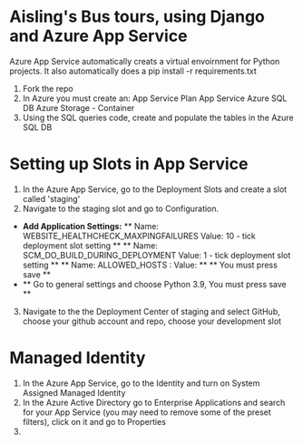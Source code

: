 # Aisling's Bus tours, using Django and Azure App Service

Azure App Service automatically creats a virtual envoirnment for Python projects. It also automatically does a pip install -r requirements.txt
1. Fork the repo
2. In Azure you must create an:
    App Service Plan
    App Service
    Azure SQL DB
    Azure Storage - Container
3. Using the SQL queries code, create and populate the tables in the Azure SQL DB

# Setting up Slots in App Service
1. In the Azure App Service, go to the Deployment Slots and create a slot called 'staging'
2. Navigate to the staging slot and go to Configuration.
* **Add Application Settings:**
** Name: WEBSITE_HEALTHCHECK_MAXPINGFAILURES Value: 10 - tick deployment slot setting **
** Name: SCM_DO_BUILD_DURING_DEPLOYMENT Value: 1 - tick deployment slot setting **
** Name: ALLOWED_HOSTS : Value: <Your-domain-name> **
** You must press save **
* ** Go to general settings and choose Python 3.9, You must press save **
3. Navigate to the the Deployment Center of staging and select GitHub, choose your github account and repo, choose your development slot

# Managed Identity
1. In the Azure App Service, go to the Identity and turn on System Assigned Managed Identity
2. In the Azure Active Directory go to Enterprise Applications and search for your App Service (you may need to remove some of the preset filters), click on it and go to Properties
3.